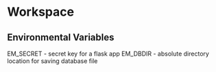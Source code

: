 # Workspace


## Environmental Variables
EM_SECRET - secret key for a flask app
EM_DBDIR - absolute directory location for saving database file 
